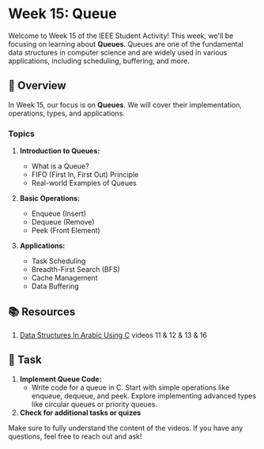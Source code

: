 # Week 15: Queue

Welcome to Week 15 of the IEEE Student Activity! This week, we'll be focusing on learning about **Queues**. Queues are one of the fundamental data structures in computer science and are widely used in various applications, including scheduling, buffering, and more.

## 📖 Overview

In Week 15, our focus is on **Queues**. We will cover their implementation, operations, types, and applications.

### Topics

1. **Introduction to Queues:**
   - What is a Queue?
   - FIFO (First In, First Out) Principle
   - Real-world Examples of Queues

2. **Basic Operations:**
   - Enqueue (Insert)
   - Dequeue (Remove)
   - Peek (Front Element)

3. **Applications:**
   - Task Scheduling
   - Breadth-First Search (BFS)
   - Cache Management
   - Data Buffering

## 📚 Resources

1. [Data Structures In Arabic Using C](https://www.youtube.com/playlist?list=PLEBRPBUkZ4mb6lVqSLRQ7mvSFRcoR7-XV) videos 11 & 12 & 13 & 16

## 📝 Task

1. **Implement Queue Code:**
   - Write code for a queue in C. Start with simple operations like enqueue, dequeue, and peek. Explore implementing advanced types like circular queues or priority queues.
2. **Check for additional tasks or quizes**

Make sure to fully understand the content of the videos. If you have any questions, feel free to reach out and ask!
